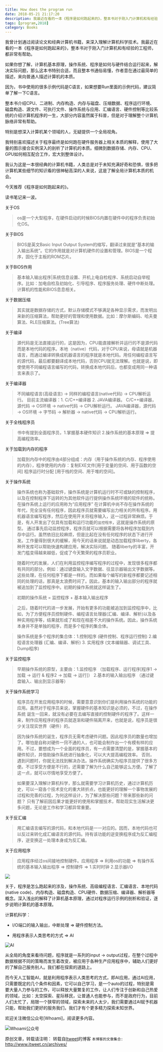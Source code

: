 ```yaml
---
title: How does the program run
date: 2018-05-21 21:17:20
description: 我最近在看的一本《程序是如何跑起来的》，整本书对于刚入门计算机和有经验的工程师，都非常有帮助，推荐~
tags: [program,2018]
category: Books
---
```


我曾计划通过阅读论文和经典计算机书籍，来深入理解计算机科学技术。我最近在看的一本《程序是如何跑起来的》，整本书对于刚入门计算机和有经验的工程师，都非常有帮助。

如果你想了解，计算机基本原理，操作系统、程序是如何与硬件结合运行起来，解决实际问题，那么这本书特别合适，而且整本书通俗易懂，作者意在通过最简单的描述，来向普通人描述计算机的本质。

因为，书中使用的很多示例代码是C语言，如果想要Run里面的示例代码，建议简单了解一下C语言。

整本书介绍CPU、二进制、内存构造、内存与磁盘、压缩数据、程序运行环境、磁盘构造、源文件、可执行文件、操作系统与应用、汇编语言、硬件控制等比较系统的介绍计算机程序的一生，大部分内容虽然属于科普，但是对于理解整个计算机脉络非常有帮助。

特别是想深入计算机某个领域的人，无疑提供一个全局视角。

我特别喜欢描述关于程序最终是如何跑在硬件服务器上相关本质的解释，使用了大量的图示接合实例深入的剖析了计算机的本质。细微到数据存储、内存、CPU、GPU如何相互配合工作，宏大到整体设计。

我认为这是一本很经典的计算机书籍，人类总是对于未知充满好奇和恐惧，很多把计算机某些细节的知识看的很神秘高深的人来说，这是了解全局计算机本质的机会。

今天推荐《程序是如何跑起来的》。

读书笔记来一波。

关于OS

> os是一个大型程序，在硬件启动的时候BIOS内置在硬件中的程序负责初始化OS。

关于BIOS

> BIOS是英文Basic Input Output System的缩写，翻译过来就是“基本的输入输出系统”。它的作用就是对计算机硬件的设置和管理。BIOS是一个程序，固化于主板的ROM芯片。

关于BIOS作用

> 基本输入输出程序|系统信息设置、开机上电自检程序、系统启动自举程序。比如：加电自检及初始化、引导程序、程序服务处理、硬件中断处理。计算机的性能和BIOS息息相关。

关于数据压缩

> 其实就是数据存储的方式，默认存储模式不够满足各种显示需求，而发明出来新的压缩算法，帮助更好的管理和使用数据。比如：摩尔斯编码、哈夫曼算法、RLE压缩算法。(Tree算法)

关于编译

> 源代码是无法直接运行的，这是因为，CPU能直接解析并运行的不是源代码而是本地代码的程序。本地（native）代码，对于CPU来说，母语就是机器语言，而通过编译转换成机器语言的程序就是本地代码。用任何编程语言写的源代码，最后都要翻译成本地代码，否则CPU就无法理解。也就是说，即使使用不同编程语言编写的代码，转换成本地代码后，也都变成用同一种语言来表示了。

关于编译器

> 不同编程语言(高级语言) -> 同样的编程语言(native代码) -> CPU解析运行。
> 目前主流编译器：1. C/C++编译器 2. JAVA编译器。
> C/C++编译器，源代码 -> OS环境 -> native代码 -> CPU解析运行。
> JAVA编译器，源代码 -> OS环境 -> 字节码 -> 解析器 -> native代码 -> CPU解析运行。

关于全栈程序员

> 书中有提到全面程序员，1.掌握基本硬件知识 2.操作系统的基本原理 => 提高编程效率。

关于加载到内存的程序

> 加载到内存中的程序由4部分组成：内存（用于操作系统的内存、程序使用的内存），程序使用的内存：复制EXE文件[用于变量的空间、用于函数的空间] 程序运行时分配 [用于栈的空间、用于堆的空间]。

关于操作系统

> 操作系统也称为基础软件，操作系统是计算机运行时不可或缺的控制程序，以及在控制程序下运转的为其他软件运行提供操作系统环境的软件的统称。在操作系统上运行的应用称为“应用程序”
> 在计算机中尚不存在操作系统的年代，完全没有任何程序，因此程序员就需要编写出力相关的所有程序。用机器语言编写程序，然后在使用开关将程序输入，这一过程非常麻烦。于是，有人开发出了仅具有加载和运行功能的`监控程序`，这就是操作系统的原型。
> 通过事先启动监控程序，程序员就可以根据需要将各种程序加载到内存中运行。虽然依旧比较麻烦，但是比起在没有任何程序的状态下进行开发。工作量得到很大的缓解，用今天的话来说就是动态加载程序liberty，各种开发库可以帮助快速构建应用，解决实际问题。
> 随着liberty的丰富，开发门槛变得越来越低，促成了今天繁荣的程序员职业。

> 随着时代的发展，人们在利用监控程序编写程序的过程中，发现很多程序都有共同的部分。例如：通过键盘输入文字数据、往显示器输出文字数据等。这些处理，在任何程序下都是一样的。而如果每个编写的新程序都要记述相同的处理的话，那真是太浪费时间了。因此，基本的输入输出部分的程序就被追加到了监控程序中。初期的操作系统就这样诞生了。

> 初期的操作系统 = 监控程序 + 基本输入输出程序

> 之后，随着时代的进一步发展，开始有更多的功能被追加到监控程序中，比如，为了方便程序员控制硬件、编程语言处理器(汇编、编译、解析)以及各种实用程序等，结果就形成了和现在相差不大的操作系统。因此，操作系统本身并不是单独的程序，而是多个程序的集合体。

> 操作系统是多个程序的集合体：1.控制程序 (硬件控制、程序运行控制) 2.编程语言处理器 (汇编、编译、解析) 3. 实用程序 (文本编辑器、调试工具、Dump程序)


关于监控程序

> 早期操作系统的原型，主要由：1.监控程序 （加载程序、运行程序[程序1 -> 加载 -> 运行 & 程序2 -> 加载 -> 运行]） 2.基本的输入输出程序 （通过键盘输入、输出到显示器等）

关于操作系统学习

> 程序员在开发应用程序的时候，需要意意识到你们是利用操作系统的功能的应用。虽然对于程序员来说，掌握硬件的基本知识是必须的，不过，在操作系统 诞生一回来，就没有必要在去编写直接的控制硬件的程序了。这样一来，制作应用程序的程序员就逐渐和硬件隔离开来，也就是说，程序员是很少关注现实世界（硬件）的。

> 因为操作系统的诞生，程序员无需考虑硬件问题。因此程序员的数量也增加了。哪怕是自称对硬件一窍不通的人，也可能会制作出一个有模有样的应用。不过，要想成为一个全面的程序员，有一点需要清楚的是，掌握基本的硬件知识，并借助操作系统进行抽象化，可以大大提高编程效率。
> 否则，遇到问题时，你就无法找到解决办法。操作系统确实为程序员提供了很多方便。不过享受方便是不行的，还需要了解为什么自己能够这么方便。了解了这一点，就可以尽情地享受方便了。

> 如果要深入理解计算机科学，那么就需要学习计算机历史，通过计算机历史，可以一窥各个技术变化的重大转折点，也能更好的理解一个事物发展的过程和完善的过程，为何这样设计，为了解决那些问题？带来那些新的问题？
> 只有了解前因后果才能更好的使用和掌握技术，帮助现实生活解决更多问题，无论是工作和学习都异常重要。

关于反汇编

> 用汇编语言编写的源代码，和本地代码是一一对应的。因而，本地代码也可以反过来转化成汇编语言的源代码。持有该功能的逆变换程序成为反汇编程序，逆变换这一处理本身成为反汇编。

关于应用程序 

> 应用程序经过os间接地控制硬件。应用程序 => 利用os的功能 => 有操作系统的基本输入输出程序 => 控制硬件 => 1.实时时钟 2.显示器I/O

![](https://www.itweet.cn/screenshots/run-progrom.png)

关于，程序是怎么跑起来的涉及，操作系统、高级编程语言、汇编语言、本地代码(native code)、内存构造、磁盘构造、CPU硬件、数据压缩、编译器、解析器等概念。深入浅出的解释了计算机基本原理，通过对程序运行示例的剖析和验证，逐步说明计算机的基本原理。

计算机科学：

* I/O端口的输入输出，中断处理 => 硬件控制方法。

* 用程序表示人类思考的方式 => AI

![AI](https://itweet.cn/screenshots/ai-application.png)

从全局的角度来看待问题，程序就是一系列的input -> output过程，在整个过程中数据根据不同的策略而发生着改变，被应用于各种生产应用程序中，辅助人们更好的了解自己服务别人。我们都在探索的道路上。

而今天人工智能AI，就是利用程序表示人类思考的方式，即AI应用，通过AI应用，只需要既定的几个条件和因素，它可以自己学习，是一个auto的过程，特别是需要大量人力参与的工作，可以释放大量繁复的工作，让人们专注于创新和自己热爱的领域，比如：太空探索、星际移民，让普通人也能参与，而不是政府行为，目前人们太忙了，局限一个狭窄的领域，探索未来的人太少，我们需要通过AI赋予机器只能，帮助我们更好的服务我们，我们才有个更多精力探索未知世界。

欢迎关注微信公众号[Whoami]，阅读更多内容。

![Whoami公众号](https://github.com/itweet/labs/raw/master/common/img/weixin_public.gif)

原创文章，转载请注明： 转载自[Itweet](http://www.itweet.cn)的博客
`本博客的文章集合:` http://www.itweet.cn/archives/
